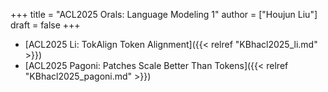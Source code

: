 +++
title = "ACL2025 Orals: Language Modeling 1"
author = ["Houjun Liu"]
draft = false
+++

-   [ACL2025 Li: TokAlign Token Alignment]({{< relref "KBhacl2025_li.md" >}})
-   [ACL2025 Pagoni: Patches Scale Better Than Tokens]({{< relref "KBhacl2025_pagoni.md" >}})
